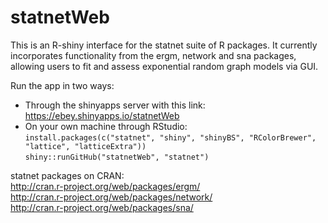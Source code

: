 statnetWeb
==========

This is an R-shiny interface for the statnet suite of R packages. It currently incorporates functionality from the ergm, network and sna packages, allowing users to fit and assess exponential random graph models via GUI.

Run the app in two ways:  
* Through the shinyapps server with this link: https://ebey.shinyapps.io/statnetWeb  
* On your own machine through RStudio:  
    `install.packages(c("statnet", "shiny", "shinyBS", "RColorBrewer", "lattice", "latticeExtra"))`  
    `shiny::runGitHub("statnetWeb", "statnet")`


statnet packages on CRAN:  
http://cran.r-project.org/web/packages/ergm/  
http://cran.r-project.org/web/packages/network/  
http://cran.r-project.org/web/packages/sna/
